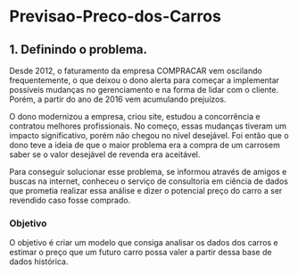 # Previsao-Preco-dos-Carros

## 1. Definindo o problema.

Desde 2012, o faturamento da empresa COMPRACAR vem oscilando frequentemente, o que deixou o dono alerta para começar a implementar possíveis mudanças no gerenciamento e na forma de lidar com o cliente. Porém, a partir do ano de 2016 vem acumulando  prejuízos. 

O dono modernizou a empresa, criou site, estudou a concorrência e contratou melhores profissionais. No começo, essas mudanças tiveram um impacto significativo, porém não chegou no nível desejável. Foi então que o dono teve a ideia de que o maior problema era a compra de um carrosem saber se o valor desejável de revenda era aceitável. 

Para conseguir solucionar esse problema, se informou através de amigos e buscas na internet, conheceu o serviço de consultoria em ciência de dados  que prometia realizar essa análise e dizer o potencial preço do carro a ser revendido caso fosse comprado.

### Objetivo

O objetivo é criar um modelo que consiga analisar os dados dos carros e estimar o preço que um futuro carro possa valer a partir dessa base de dados histórica.
